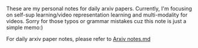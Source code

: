 These are my personal notes for daily arxiv papers. Currently, I'm focusing on self-sup learning/video representation learning and multi-modality for videos. Sorry for those typos or grammar mistakes cuz this note is just a simple memo:)

For daily arxiv paper notes, please refer to  [Arxiv notes.md](./Arxiv%20notes.md)

